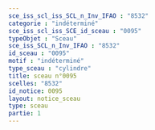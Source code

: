 ```yaml
---
sce_iss_scl_iss_SCL_n_Inv_IFAO : "8532"
categorie : "indéterminé"
sce_iss_scl_iss_SCE_id_sceau : "0095"
typeObjet : "Sceau"
sce_iss_SCL_n_Inv_IFAO : "8532"
id_sceau : "0095"
motif : "indéterminé"
type_sceau : "cylindre"
title: sceau n°0095
scelles: "8532"
id_notice: 0095
layout: notice_sceau
type: sceau
partie: 1
---
```

